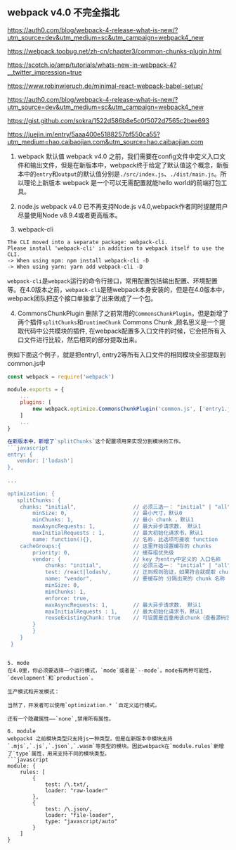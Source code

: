 ## webpack v4.0 不完全指北

https://auth0.com/blog/webpack-4-release-what-is-new/?utm_source=dev&utm_medium=sc&utm_campaign=webpack4_new

https://webpack.toobug.net/zh-cn/chapter3/common-chunks-plugin.html

https://scotch.io/amp/tutorials/whats-new-in-webpack-4?__twitter_impression=true

https://www.robinwieruch.de/minimal-react-webpack-babel-setup/

https://auth0.com/blog/webpack-4-release-what-is-new/?utm_source=dev&utm_medium=sc&utm_campaign=webpack4_new

https://gist.github.com/sokra/1522d586b8e5c0f5072d7565c2bee693

https://juejin.im/entry/5aaa400e5188257bf550ca55?utm_medium=hao.caibaojian.com&utm_source=hao.caibaojian.com

1. webpack 默认值
webpack v4.0 之前，我们需要在config文件中定义入口文件和输出文件，但是在新版本中，webpack终于给定了默认值这个概念，新版本中的`entry`和`output`的默认值分别是`./src/index.js`、`./dist/main.js`。所以理论上新版本 webpack 是一个可以无需配置就能hello world的前端打包工具。

2. node.js
webpack v4.0 已不再支持Node.js v4.0,webpack作者同时提醒用户尽量使用Node v8.9.4或者更高版本。

3. webpack-cli
```shell
The CLI moved into a separate package: webpack-cli.
Please install 'webpack-cli' in addition to webpack itself to use the CLI.
-> When using npm: npm install webpack-cli -D
-> When using yarn: yarn add webpack-cli -D
```
`webpack-cli`是`webpack`运行的命令行接口，常用配置包括输出配置、环境配置等。在4.0版本之前，`webpack-cli`是随webpack本身安装的，但是在4.0版本中，webpack团队把这个接口单独拿了出来做成了一个包。

4. CommonsChunkPlugin
删除了之前常用的`CommonsChunkPlugin`，但是新增了两个插件`splitChunks`和`runtimeChunk`
Commons Chunk ,顾名思义是一个提取代码中公共模块的插件, 在webpack配置多入口文件的时候，它会把所有入口文件进行比较，然后相同的部分提取出来。

例如下面这个例子，就是把entry1, entry2等所有入口文件的相同模块全部提取到common.js中
```javascript
const webpack = require('webpack')

module.exports = {
    ...
    plugins: [
        new webpack.optimize.CommonsChunkPlugin('common.js', ['entry1.js', 'entry2.js',...])
    ]
    ...
}

在新版本中，新增了`splitChunks`这个配置项用来实现分割模块的工作。
```javascript
entry: {
   vendor: ['lodash']
},
 
...
 
optimization: {
   splitChunks: {
    chunks: "initial",                  // 必须三选一： "initial" | "all"(默认就是all) | "async" 
        minSize: 0,                     // 最小尺寸，默认0
        minChunks: 1,                   // 最小 chunk ，默认1
        maxAsyncRequests: 1,            // 最大异步请求数， 默认1
        maxInitialRequests : 1,         // 最大初始化请求书，默认1
        name: function(){},             // 名称，此选项可接收 function
    cacheGroups:{                       // 这里开始设置缓存的 chunks
        priority: 0,                    // 缓存组优先级
        vendor: {                       // key 为entry中定义的 入口名称
            chunks: "initial",          // 必须三选一： "initial" | "all" | "async"(默认就是异步) 
            test: /react|lodash/,       // 正则规则验证，如果符合就提取 chunk
            name: "vendor",             // 要缓存的 分隔出来的 chunk 名称 
            minSize: 0,
            minChunks: 1,
            enforce: true,
            maxAsyncRequests: 1,        // 最大异步请求数， 默认1
            maxInitialRequests : 1,     // 最大初始化请求书，默认1
            reuseExistingChunk: true    // 可设置是否重用该chunk（查看源码没有发现默认值）
        }
        }
    }
 }
```



```

5. mode
在4.0里，你必须要选择一个运行模式，`mode`或者是`--mode`。mode有两种可能性，`development`和`production`。

生产模式和开发模式：

当然了，开发者可以使用`optimization.* `自定义运行模式。

还有一个隐藏属性——`none`,禁用所有属性。

6. module
webpack4 之前模块类型只支持js一种类型，但是在新版本中模块支持`.mjs`,`.js`,`.json`,`.wasm`等类型的模块。因此webpack在`module.rules`新增了`type`属性，用来支持不同的模块类型。
```javascript
module: {
    rules: [
        {
            test: /\.txt/,
            loader: "raw-loader"
        },
        {
            test: /\.json/,
            loader: "file-loader",
            type: "javascript/auto"
        }
    ]
}
```

